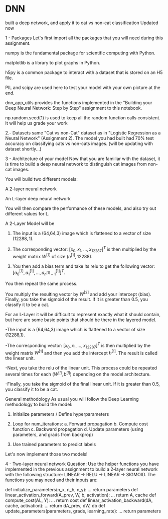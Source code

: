 # DNN
built a deep network, and apply it to cat vs non-cat classification
Updated now

1 - Packages
Let's first import all the packages that you will need during this assignment.

numpy is the fundamental package for scientific computing with Python.

matplotlib is a library to plot graphs in Python.

h5py is a common package to interact with a dataset that is stored on an H5 file.

PIL and scipy are used here to test your model with your own picture at the end.

dnn_app_utils provides the functions implemented in the "Building your Deep Neural Network: Step by Step" assignment to this notebook.

np.random.seed(1) is used to keep all the random function calls consistent. It will help us grade your work

2.- Datasets
same "Cat vs non-Cat" dataset as in "Logistic Regression as a Neural Network" (Assignment 2). The model you had built had 70% test accuracy on classifying cats vs non-cats images. (will be updating with dataset shortly...)

3 - Architecture of your model
Now that you are familiar with the dataset, it is time to build a deep neural network to distinguish cat images from non-cat images.

You will build two different models:

A 2-layer neural network

An L-layer deep neural network

You will then compare the performance of these models, and also try out different values for L.

A 2-Layer Model will be 
1. The input is a (64,64,3) image which is flattened to a vector of size $(12288,1)$.

2. The corresponding vector: $[x_0,x_1,...,x_{12287}]^T$ is then multiplied by the weight matrix $W^{[1]}$ of size $(n^{[1]}, 12288)$.

3. You then add a bias term and take its relu to get the following vector: $[a_0^{[1]}, a_1^{[1]},..., a_{n^{[1]}-1}^{[1]}]^T$.

You then repeat the same process.


You multiply the resulting vector by $W^{[2]}$ and add your intercept (bias).
Finally, you take the sigmoid of the result. If it is greater than 0.5, you classify it to be a cat.

For an L-Layer it will be difficult to represent exactly what it should contain, but here are some basic points that should be there in the layered model.

-The input is a (64,64,3) image which is flattened to a vector of size (12288,1).

-The corresponding vector: $[x_0,x_1,...,x_{12287}]^T$ is then multiplied by the weight matrix $W^{[1]}$ and then you add the intercept $b^{[1]}$. The result is called the linear unit.

-Next, you take the relu of the linear unit. This process could be repeated several times for each $(W^{[l]}, b^{[l]})$ depending on the model architecture.

-Finally, you take the sigmoid of the final linear unit. If it is greater than 0.5, you classify it to be a cat.

General methodology
As usual you will follow the Deep Learning methodology to build the model:

1. Initialize parameters / Define hyperparameters

2. Loop for num_iterations:
    a. Forward propagation
    b. Compute cost function
    c. Backward propagation
    d. Update parameters (using parameters, and grads from backprop) 
    
3. Use trained parameters to predict labels

Let's now implement those two models!

4 - Two-layer neural network
Question: Use the helper functions you have implemented in the previous assignment to build a 2-layer neural network with the following structure: LINEAR -> RELU -> LINEAR -> SIGMOID. The functions you may need and their inputs are:

def initialize_parameters(n_x, n_h, n_y):
    ...
    return parameters 
def linear_activation_forward(A_prev, W, b, activation):
    ...
    return A, cache
def compute_cost(AL, Y):
    ...
    return cost
def linear_activation_backward(dA, cache, activation):
    ...
    return dA_prev, dW, db
def update_parameters(parameters, grads, learning_rate):
    ...
    return parameters
